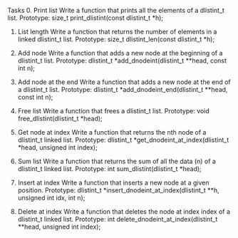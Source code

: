 Tasks
0. Print list
Write a function that prints all the elements of a dlistint_t list.
Prototype: size_t print_dlistint(const dlistint_t *h);

1. List length
Write a function that returns the number of elements in a linked dlistint_t list.
Prototype: size_t dlistint_len(const dlistint_t *h);

2. Add node
Write a function that adds a new node at the beginning of a dlistint_t list.
Prototype: dlistint_t *add_dnodeint(dlistint_t **head, const int n);

3. Add node at the end
Write a function that adds a new node at the end of a dlistint_t list.
Prototype: dlistint_t *add_dnodeint_end(dlistint_t **head, const int n);

4. Free list
Write a function that frees a dlistint_t list.
Prototype: void free_dlistint(dlistint_t *head);

5. Get node at index
Write a function that returns the nth node of a dlistint_t linked list.
Prototype: dlistint_t *get_dnodeint_at_index(dlistint_t *head, unsigned int index);

6. Sum list
Write a function that returns the sum of all the data (n) of a dlistint_t linked list.
Prototype: int sum_dlistint(dlistint_t *head);

7. Insert at index
Write a function that inserts a new node at a given position.
Prototype: dlistint_t *insert_dnodeint_at_index(dlistint_t **h, unsigned int idx, int n);

8. Delete at index
Write a function that deletes the node at index index of a dlistint_t linked list.
Prototype: int delete_dnodeint_at_index(dlistint_t **head, unsigned int index);

